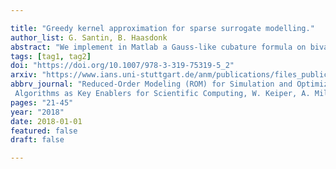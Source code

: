 ```yaml
---

title: "Greedy kernel approximation for sparse surrogate modelling."
author_list: G. Santin, B. Haasdonk
abstract: "We implement in Matlab a Gauss-like cubature formula on bivariate domains whose boundary is a piecewise smooth Jordan curve (curvilinear polygons). The key tools are Green’s integral formula, together with the recent software package Chebfun to approximate the boundary curve close to machine precision by piecewise Chebyshev interpolation. Several tests are presented, including some comparisons of this new routine ChebfunGauss with the recent SplineGauss that approximates the boundary by splines."
tags: [tag1, tag2]
doi: "https://doi.org/10.1007/978-3-319-75319-5_2"
arxiv: "https://www.ians.uni-stuttgart.de/anm/publications/files_publication_anm/SH2019.pdf"
abbrv_journal: "Reduced-Order Modeling (ROM) for Simulation and Optimization: Powerful 
 Algorithms as Key Enablers for Scientific Computing, W. Keiper, A. Milde, and S. Volkwein, Eds"
pages: "21-45"
year: "2018"
date: 2018-01-01
featured: false
draft: false

---
```



